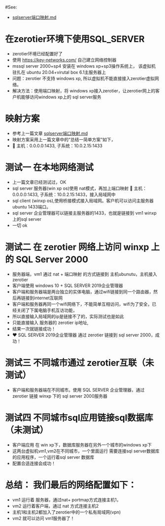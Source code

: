 #See:
- [sqlserver端口映射.md](https://github.com/AaG7xNnrgbzeyqc5woPS/linux_help/blob/master/mssql_server_2000/sqlserver%E7%AB%AF%E5%8F%A3%E6%98%A0%E5%B0%84.md)

# 在zerotier环境下使用SQL_SERVER
- zerotier环境已经配置好了
- 使用 https://key-networks.com/ 自己建立网络控制器
- mssql server 2000+sp4 安装在 windows xp+sp3操作系统上， 该虚拟机 驻扎在 ubuntu 20.04+virutal box 6.1主服务器上
- 问题：zerotier 不支持 windows xp, 所以虚拟机不能直接接入zerotier虚拟网络。
- 解决方法：使用端口映射，将 windows xp接入zerotier，让zerotier网上的客户机能够访问windows xp上的 sql server服务

# 映射方案
   - 参考上一篇文章 [sqlserver端口映射.md](https://github.com/AaG7xNnrgbzeyqc5woPS/linux_help/blob/master/mssql_server_2000/sqlserver%E7%AB%AF%E5%8F%A3%E6%98%A0%E5%B0%84.md)
   - 映射方案采用上一篇文章中的“总结一简单方案”如下，
   - 💯 主机：0.0.0.0:1433, 子系统：10.0.2.15:1433

# 测试一 在本地网络测试
 - 上一篇文章已经测试过，OK
 - sql server 服务器(win xp os)使用 nat模式，再加上端口映射 💯 主机：0.0.0.0:1433, 子系统：10.0.2.15:1433，接入局域网中
 - sql client (winxp os),使用桥接模式接入局域网。客户机可以访问主服务器ubuntu 1433端口。
 - sql server 企业管理器可以链接主服务器的1433，也就是链接到 vm1 winxp上的sql server
 - 一切 ok

# 测试二 在 zerotier 网络上访问 winxp 上的 SQL Server 2000
 - 服务器端，vm1 通过 nat + 端口映射 的方式链接到 主机ubunutu，主机接入 zerotier
 - 客户端使用 windows 10 + SQL SERVER 2019企业管理器
 - 客户端和服务器端是两台独立的实体电脑，通过wifi链接到同一个路由器，然后再链接到internet互联网
 - 客户端和服务器再同一个wifi网络下，不能简单互相访问，wifi为了安全，已经关闭了下属电脑手机互访功能，
 - 所以直接输入局域网的ip是链接不了的，实际测试也是如此
 - 只能直接输入 服务器的 zerotier ip地址,
 - 结果一次就链接成功！
 - ❤️ SQL SERVER 2019企业管理器 通过 zerotier 链接到 sql server 2000，成功！

# 测试三 不同城市通过 zerotier互联（未测试）
  - 客户端和服务器端在不同城市。使用 SQL SERVER 企业管理器，通过 zerotier 链接 winxp 下的 sql server 2000服务器

# 测试四 不同城市sql应用链接sql数据库（未测试）
  - 客户端应用 在 win xp下，数据库服务器在另外一个城市的windows xp下
  - 这两台虚拟机vm1,vm2在不同城市，一个里面运行 需要连接sql server数据库的应用程序，一个运行着sql server 数据库
  - 配置合适连接会成功！

# 总结：  我们最后的网络配置如下：
  - vm1 运行着 服务器，通过nat+ portmap方式连接主机1，
  - vm2 运行着客户端，通过 nat 方式连接主机2
  - 主机1和主机2都加入了zerotier中的一个私有局域网(vpn)
  - vm2 就可以访问 vm1服务器了！

